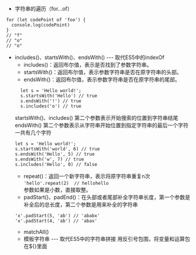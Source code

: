 - 字符串的遍历（for...of）
```
for (let codePoint of 'foo') {
  console.log(codePoint)
}
// "f"
// "o"
// "o"
```
- includes()、startsWith()、endsWith() --- 取代ES5中的indexOf 
  - includes()：返回布尔值，表示是否找到了参数字符串。
  - startsWith()：返回布尔值，表示参数字符串是否在原字符串的头部。
  - endsWith()：返回布尔值，表示参数字符串是否在原字符串的尾部。
  ```
    let s = 'Hello world!';
    s.startsWith('Hello') // true
    s.endsWith('!') // true
    s.includes('o') // true
  ``` 
  startsWith()、includes()
  第二个参数表示开始搜索的位置到字符串结尾
  endsWith()
  第二个参数表示从字符串开始位置到指定字符串的最后一个字符一共有几个字符
  ```
  let s = 'Hello world!';
  s.startsWith('world', 6) // true
  s.endsWith('Hello', 5) // true
  s.endsWith('w', 7) // true
  s.includes('Hello', 0) // false
  ```
  - repeat()：返回一个新字符串，表示将原字符串重复n次   
  `'hello'.repeat(2)  // hellohello`   
   参数如果是小数，直接取整。
   - padStart()、padEnd()：在头部或者尾部补全字符串长度，第一个参数是补全后的总长度，第二个参数是用来补全的字符串
   ```
   'x'.padStart(5, 'ab') // 'ababx'
   'x'.padStart(4, 'ab') // 'abax'
   ```
   - matchAll()
   - 模板字符串 --- 取代ES5中的字符串拼接
     用反引号包围，将变量和运算包在${}里面
     
   
